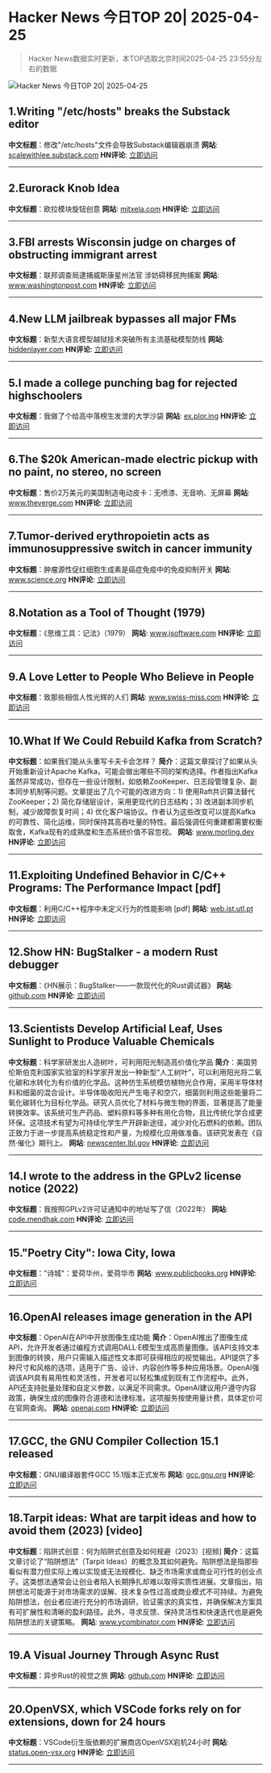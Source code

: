 # Hacker News 今日TOP 20| 2025-04-25

> Hacker News数据实时更新，本TOP选取北京时间2025-04-25 23:55分左右的数据

![Hacker News 今日TOP 20| 2025-04-25](https://img.chuhaix.com/2024/0910_imageFile-1665440404179-628424718_1725901191.png)

## 1.Writing "/etc/hosts" breaks the Substack editor
**中文标题**：修改"/etc/hosts"文件会导致Substack编辑器崩溃
**网站**:  <a href='https://scalewithlee.substack.com/p/when-etchsts-breaks-your-substack' target='_blank' rel='nofollow'>scalewithlee.substack.com</a>
**HN评论**:  <a href='https://news.ycombinator.com/item?id=43793526&utm_source=www.chuhaix.com' target='_blank' rel='nofollow'>立即访问</a>

---

## 2.Eurorack Knob Idea
**中文标题**：欧拉模块旋钮创意
**网站**:  <a href='https://mitxela.com/projects/euroknob' target='_blank' rel='nofollow'>mitxela.com</a>
**HN评论**:  <a href='https://news.ycombinator.com/item?id=43793288&utm_source=www.chuhaix.com' target='_blank' rel='nofollow'>立即访问</a>

---

## 3.FBI arrests Wisconsin judge on charges of obstructing immigrant arrest
**中文标题**：联邦调查局逮捕威斯康星州法官 涉妨碍移民拘捕案
**网站**:  <a href='https://www.washingtonpost.com/national-security/2025/04/25/wisconsin-judge-arrest-fbi-ice-immigration-enforcement/' target='_blank' rel='nofollow'>www.washingtonpost.com</a>
**HN评论**:  <a href='https://news.ycombinator.com/item?id=43794576&utm_source=www.chuhaix.com' target='_blank' rel='nofollow'>立即访问</a>

---

## 4.New LLM jailbreak bypasses all major FMs
**中文标题**：新型大语言模型越狱技术突破所有主流基础模型防线
**网站**:  <a href='https://hiddenlayer.com/innovation-hub/novel-universal-bypass-for-all-major-llms/' target='_blank' rel='nofollow'>hiddenlayer.com</a>
**HN评论**:  <a href='https://news.ycombinator.com/item?id=43793280&utm_source=www.chuhaix.com' target='_blank' rel='nofollow'>立即访问</a>

---

## 5.I made a college punching bag for rejected highschoolers
**中文标题**：我做了个给高中落榜生发泄的大学沙袋
**网站**:  <a href='https://ex.plor.ing/blog/post/college-punch' target='_blank' rel='nofollow'>ex.plor.ing</a>
**HN评论**:  <a href='https://news.ycombinator.com/item?id=43794217&utm_source=www.chuhaix.com' target='_blank' rel='nofollow'>立即访问</a>

---

## 6.The $20k American-made electric pickup with no paint, no stereo, no screen
**中文标题**：售价2万美元的美国制造电动皮卡：无喷漆、无音响、无屏幕
**网站**:  <a href='https://www.theverge.com/electric-cars/655527/slate-electric-truck-price-paint-radio-bezos' target='_blank' rel='nofollow'>www.theverge.com</a>
**HN评论**:  <a href='https://news.ycombinator.com/item?id=43794284&utm_source=www.chuhaix.com' target='_blank' rel='nofollow'>立即访问</a>

---

## 7.Tumor-derived erythropoietin acts as immunosuppressive switch in cancer immunity
**中文标题**：肿瘤源性促红细胞生成素是癌症免疫中的免疫抑制开关
**网站**:  <a href='https://www.science.org/doi/10.1126/science.adr3026' target='_blank' rel='nofollow'>www.science.org</a>
**HN评论**:  <a href='https://news.ycombinator.com/item?id=43794110&utm_source=www.chuhaix.com' target='_blank' rel='nofollow'>立即访问</a>

---

## 8.Notation as a Tool of Thought (1979)
**中文标题**：《思维工具：记法》（1979）
**网站**:  <a href='https://www.jsoftware.com/papers/tot.htm' target='_blank' rel='nofollow'>www.jsoftware.com</a>
**HN评论**:  <a href='https://news.ycombinator.com/item?id=43789593&utm_source=www.chuhaix.com' target='_blank' rel='nofollow'>立即访问</a>

---

## 9.A Love Letter to People Who Believe in People
**中文标题**：致那些相信人性光辉的人们
**网站**:  <a href='https://www.swiss-miss.com/2025/04/a-love-letter-to-people-who-believe-in-people.html' target='_blank' rel='nofollow'>www.swiss-miss.com</a>
**HN评论**:  <a href='https://news.ycombinator.com/item?id=43788255&utm_source=www.chuhaix.com' target='_blank' rel='nofollow'>立即访问</a>

---

## 10.What If We Could Rebuild Kafka from Scratch?
**中文标题**：如果我们能从头重写卡夫卡会怎样？
**简介**：这篇文章探讨了如果从头开始重新设计Apache Kafka，可能会做出哪些不同的架构选择。作者指出Kafka虽然非常成功，但存在一些设计限制，如依赖ZooKeeper、日志段管理复杂、副本同步机制等问题。文章提出了几个可能的改进方向：1) 使用Raft共识算法替代ZooKeeper；2) 简化存储层设计，采用更现代的日志结构；3) 改进副本同步机制，减少故障恢复时间；4) 优化客户端协议。作者认为这些改变可以提高Kafka的可靠性、简化运维，同时保持其高吞吐量的特性。最后强调任何重建都需要权衡取舍，Kafka现有的成熟度和生态系统价值不容忽视。
**网站**:  <a href='https://www.morling.dev/blog/what-if-we-could-rebuild-kafka-from-scratch/' target='_blank' rel='nofollow'>www.morling.dev</a>
**HN评论**:  <a href='https://news.ycombinator.com/item?id=43790420&utm_source=www.chuhaix.com' target='_blank' rel='nofollow'>立即访问</a>

---

## 11.Exploiting Undefined Behavior in C/C++ Programs: The Performance Impact [pdf]
**中文标题**：利用C/C++程序中未定义行为的性能影响 [pdf]
**网站**:  <a href='https://web.ist.utl.pt/nuno.lopes/pubs/ub-pldi25.pdf' target='_blank' rel='nofollow'>web.ist.utl.pt</a>
**HN评论**:  <a href='https://news.ycombinator.com/item?id=43766263&utm_source=www.chuhaix.com' target='_blank' rel='nofollow'>立即访问</a>

---

## 12.Show HN: BugStalker - a modern Rust debugger
**中文标题**：《HN展示：BugStalker——一款现代化的Rust调试器》
**网站**:  <a href='https://github.com/godzie44/BugStalker' target='_blank' rel='nofollow'>github.com</a>
**HN评论**:  <a href='https://news.ycombinator.com/item?id=43793627&utm_source=www.chuhaix.com' target='_blank' rel='nofollow'>立即访问</a>

---

## 13.Scientists Develop Artificial Leaf, Uses Sunlight to Produce Valuable Chemicals
**中文标题**：科学家研发出人造树叶，可利用阳光制造高价值化学品
**简介**：美国劳伦斯伯克利国家实验室的科学家开发出一种新型“人工树叶”，可以利用阳光将二氧化碳和水转化为有价值的化学品。这种仿生系统模仿植物光合作用，采用半导体材料和细菌的混合设计。半导体吸收阳光产生电子和空穴，细菌则利用这些能量将二氧化碳转化为目标化学品。研究人员优化了材料与微生物的界面，显著提高了能量转换效率。该系统可生产药品、塑料原料等多种有用化合物，且比传统化学合成更环保。这项技术有望为可持续化学生产开辟新途径，减少对化石燃料的依赖。团队正致力于进一步提高系统稳定性和产量，为规模化应用做准备。该研究发表在《自然·催化》期刊上。
**网站**:  <a href='https://newscenter.lbl.gov/2025/04/24/scientists-develop-artificial-leaf-that-uses-sunlight-to-produce-valuable-chemicals/' target='_blank' rel='nofollow'>newscenter.lbl.gov</a>
**HN评论**:  <a href='https://news.ycombinator.com/item?id=43788053&utm_source=www.chuhaix.com' target='_blank' rel='nofollow'>立即访问</a>

---

## 14.I wrote to the address in the GPLv2 license notice (2022)
**中文标题**：我按照GPLv2许可证通知中的地址写了信（2022年）
**网站**:  <a href='https://code.mendhak.com/gpl-v2-address-letter/' target='_blank' rel='nofollow'>code.mendhak.com</a>
**HN评论**:  <a href='https://news.ycombinator.com/item?id=43781888&utm_source=www.chuhaix.com' target='_blank' rel='nofollow'>立即访问</a>

---

## 15."Poetry City": Iowa City, Iowa
**中文标题**："诗城"：爱荷华州，爱荷华市
**网站**:  <a href='https://www.publicbooks.org/poetry-city-iowa-city-iowa/' target='_blank' rel='nofollow'>www.publicbooks.org</a>
**HN评论**:  <a href='https://news.ycombinator.com/item?id=43790603&utm_source=www.chuhaix.com' target='_blank' rel='nofollow'>立即访问</a>

---

## 16.OpenAI releases image generation in the API
**中文标题**：OpenAI在API中开放图像生成功能
**简介**：OpenAI推出了图像生成API，允许开发者通过编程方式调用DALL·E模型生成高质量图像。该API支持文本到图像的转换，用户只需输入描述性文本即可获得相应的视觉输出。API提供了多种尺寸和风格的选项，适用于广告、设计、内容创作等多种应用场景。OpenAI强调该API具有易用性和灵活性，开发者可以轻松集成到现有工作流程中。此外，API还支持批量处理和自定义参数，以满足不同需求。OpenAI建议用户遵守内容政策，确保生成的图像符合道德和法律标准。这项服务按使用量计费，具体定价可在官网查询。
**网站**:  <a href='https://openai.com/index/image-generation-api/' target='_blank' rel='nofollow'>openai.com</a>
**HN评论**:  <a href='https://news.ycombinator.com/item?id=43786506&utm_source=www.chuhaix.com' target='_blank' rel='nofollow'>立即访问</a>

---

## 17.GCC, the GNU Compiler Collection 15.1 released
**中文标题**：GNU编译器套件GCC 15.1版本正式发布
**网站**:  <a href='https://gcc.gnu.org/gcc-15/' target='_blank' rel='nofollow'>gcc.gnu.org</a>
**HN评论**:  <a href='https://news.ycombinator.com/item?id=43792248&utm_source=www.chuhaix.com' target='_blank' rel='nofollow'>立即访问</a>

---

## 18.Tarpit ideas: What are tarpit ideas and how to avoid them (2023) [video]
**中文标题**：陷阱式创意：何为陷阱式创意及如何规避（2023）[视频]
**简介**：这篇文章讨论了“陷阱想法”（Tarpit Ideas）的概念及其如何避免。陷阱想法是指那些看似有潜力但实际上难以实现或无法规模化、缺乏市场需求或商业可行性的创业点子。这类想法通常会让创业者陷入长期挣扎却难以取得实质性进展。文章指出，陷阱想法可能源于对市场需求的误解、技术复杂性过高或商业模式不可持续。为避免陷阱想法，创业者应进行充分的市场调研，验证需求的真实性，并确保解决方案具有可扩展性和清晰的盈利路径。此外，寻求反馈、保持灵活性和快速迭代也是避免陷阱想法的关键策略。
**网站**:  <a href='https://www.ycombinator.com/library/Ij-tarpit-ideas-what-are-tarpit-ideas-how-to-avoid-them' target='_blank' rel='nofollow'>www.ycombinator.com</a>
**HN评论**:  <a href='https://news.ycombinator.com/item?id=43774169&utm_source=www.chuhaix.com' target='_blank' rel='nofollow'>立即访问</a>

---

## 19.A Visual Journey Through Async Rust
**中文标题**：异步Rust的视觉之旅
**网站**:  <a href='https://github.com/alexpusch/rust-magic-patterns/blob/master/visual-journey-through-async-rust/Readme.md' target='_blank' rel='nofollow'>github.com</a>
**HN评论**:  <a href='https://news.ycombinator.com/item?id=43789142&utm_source=www.chuhaix.com' target='_blank' rel='nofollow'>立即访问</a>

---

## 20.OpenVSX, which VSCode forks rely on for extensions, down for 24 hours
**中文标题**：VSCode衍生版依赖的扩展商店OpenVSX宕机24小时
**网站**:  <a href='https://status.open-vsx.org/' target='_blank' rel='nofollow'>status.open-vsx.org</a>
**HN评论**:  <a href='https://news.ycombinator.com/item?id=43785039&utm_source=www.chuhaix.com' target='_blank' rel='nofollow'>立即访问</a>

---

